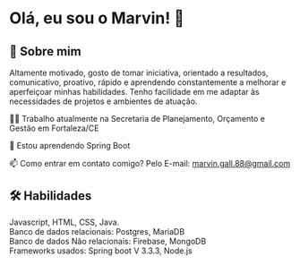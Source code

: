 
# Olá, eu sou o Marvin! 👋


## 🚀 Sobre mim
Altamente motivado, gosto de tomar iniciativa, orientado a resultados, comunicativo, proativo, rápido e aprendendo constantemente a melhorar e aperfeiçoar minhas habilidades. Tenho facilidade em me adaptar às necessidades de projetos e ambientes de atuação. 

👩‍💻 Trabalho atualmente na Secretaria de Planejamento, Orçamento e Gestão em Fortaleza/CE

🧠 Estou aprendendo Spring Boot

📫 Como entrar em contato comigo? Pelo E-mail: marvin.gall.88@gmail.com

## 🛠 Habilidades
Javascript, HTML, CSS, Java. <br>
Banco de dados relacionais: Postgres, MariaDB <br> 
Banco de dados Não relacionais: Firebase, MongoDB <br>
Frameworks usados: Spring boot V 3.3.3, Node.js

